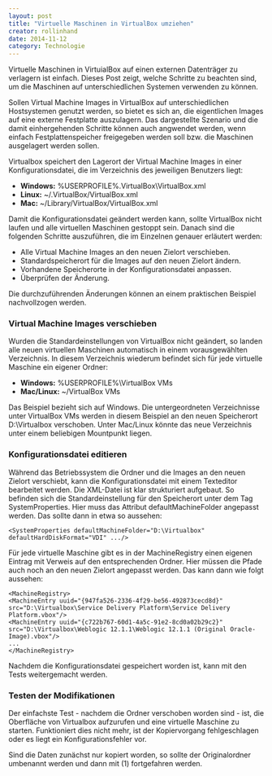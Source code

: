 ```yaml
---
layout: post
title: "Virtuelle Maschinen in VirtualBox umziehen"
creator: rollinhand
date: 2014-11-12
category: Technologie
---
```

Virtuelle Maschinen in VirtuialBox auf einen externen Datenträger zu verlagern ist einfach. 
Dieses Post zeigt, welche Schritte zu beachten sind, um die Maschinen auf unterschiedlichen 
Systemen verwenden zu können.

<!--more-->

Sollen Virtual Machine Images in VirtualBox auf unterschiedlichen Hostsystemen genutzt 
werden, so bietet es sich an, die eigentlichen Images auf eine externe Festplatte auszulagern. 
Das dargestellte Szenario und die damit einhergehenden Schritte können auch angwendet werden, 
wenn einfach Festplattenspeicher freigegeben werden soll bzw. die Maschinen ausgelagert werden sollen.

Virtualbox speichert den Lagerort der Virtual Machine Images in einer Konfigurationsdatei, 
die im Verzeichnis des jeweiligen Benutzers liegt:

* __Windows:__ %USERPROFILE%\.VirtualBox\VirtualBox.xml
* __Linux:__ ~/.VirtualBox/VirtualBox.xml
* __Mac:__ ~/Library/VirtualBox/VirtualBox.xml

Damit die Konfigurationsdatei geändert werden kann, sollte VirtualBox nicht laufen 
und alle virtuellen Maschinen gestoppt sein. Danach sind die folgenden Schritte auszuführen, 
die im Einzelnen genauer erläutert werden:

* Alle Virtual Machine Images an den neuen Zielort verschieben.
* Standardspeicherort für die Images auf den neuen Zielort ändern.
* Vorhandene Speicherorte in der Konfigurationsdatei anpassen.
* Überprüfen der Änderung.

Die durchzuführenden Änderungen können an einem praktischen Beispiel nachvollzogen werden.

### Virtual Machine Images verschieben
Wurden die Standardeinstellungen von VirtualBox nicht geändert, so landen alle neuen 
virtuellen Maschinen automatisch in einem vorausgewählten Verzeichnis. 
In diesem Verzeichnis wiederum befindet sich für jede virtuelle Maschine ein eigener Ordner:

* __Windows:__ %USERPROFILE%\VirtualBox VMs
* __Mac/Linux:__ ~/VirtualBox VMs

Das Beispiel bezieht sich auf Windows. Die untergeordneten Verzeichnisse unter VirtualBox 
VMs werden in diesem Beispiel an den neuen Speicherort D:\Virtualbox verschoben. 
Unter Mac/Linux könnte das neue Verzeichnis unter einem beliebigen Mountpunkt liegen.

### Konfigurationsdatei editieren
Während das Betriebssystem die Ordner und die Images an den neuen Zielort verschiebt, 
kann die Konfigurationsdatei mit einem Texteditor bearbeitet werden. Die XML-Datei ist 
klar strukturiert aufgebaut. So befinden sich die Standardeinstellung für den Speicherort 
unter dem Tag SystemProperties. Hier muss das Attribut defaultMachineFolder angepasst 
werden. Das sollte dann in etwa so aussehen:
```
<SystemProperties defaultMachineFolder="D:\Virtualbox" defaultHardDiskFormat="VDI" .../>
```

Für jede virtuelle Maschine gibt es in der MachineRegistry einen eigenen Eintrag mit 
Verweis auf den entsprechenden Ordner. Hier müssen die Pfade auch noch an den neuen 
Zielort angepasst werden. Das kann dann wie folgt aussehen:

```
<MachineRegistry>
<MachineEntry uuid="{947fa526-2336-4f29-be56-492873cecd8d}" src="D:\Virtualbox\Service Delivery Platform\Service Delivery Platform.vbox"/>
<MachineEntry uuid="{c722b767-60d1-4a5c-91e2-8cd0a02b29c2}" src="D:\Virtualbox\Weblogic 12.1.1\Weblogic 12.1.1 (Original Oracle-Image).vbox"/>
...
</MachineRegistry>
```

Nachdem die Konfigurationsdatei gespeichert worden ist, kann mit den Tests weitergemacht werden.

### Testen der Modifikationen
Der einfachste Test - nachdem die Ordner verschoben worden sind - ist, die Oberfläche von 
Virtualbox aufzurufen und eine virtuelle Maschine zu starten. Funktioniert dies nicht mehr, 
ist der Kopiervorgang fehlgeschlagen oder es liegt ein Konfigurationsfehler vor.

Sind die Daten zunächst nur kopiert worden, so sollte der Originalordner umbenannt 
werden und dann mit (1) fortgefahren werden.
